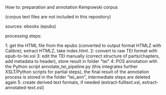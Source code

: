 How to: preparation and annotation Kempowski corpus

(corpus text files are not included in this repository)

sources: ebooks (epubs)

processing steps:

1: get the HTML file from the epubs (converted to output format HTMLZ with Calibre); extract HTMLZ, take index.html.
2: convert to raw TEI format with epub-to-tei.xsl
3: edit the TEI manually (correct structure of parts/chapters, add metadata to header), store result in folder "tei"
4: POS annotation with the Python script annotate_tei_pipeline.py (this integrates further XSLT/Python scripts for partial steps), the final result of the annotation process is stored in the folder "tei_ann", intermediate steps are deleted again
5: create derived text formats, if needed (extract-fulltext.xsl, extract-annotated-text.xsl)

